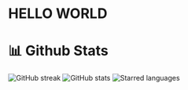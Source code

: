 # HELLO WORLD

# 📊 Github Stats

![GitHub streak](https://streak-stats.demolab.com/?user=Ralfaro17&theme=dracula)
![GitHub stats](https://github-stats-git-master-ralfaro17s-projects.vercel.app/api?username=Ralfaro17&show_icons=true&theme=dracula&hide_border=false&include_all_commits=true&count_private=true)
![Starred languages](https://github-stats-git-master-ralfaro17s-projects.vercel.app/api/top-langs/?username=Ralfaro17&theme=dracula&hide_border=false&include_all_commits=true&count_private=true&layout=compact&card_width=400&card_height=600)
